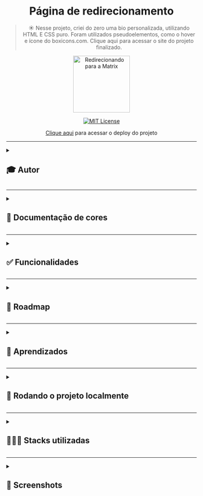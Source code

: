 <div align="center">
  
# Página de redirecionamento
  
> ☀ Nesse projeto, criei do zero uma bio personalizada, utilizando HTML E CSS puro. Foram utilizados pseudoelementos, como o hover e ícone do boxicons.com. Clique aqui para acessar o site do projeto finalizado.
  
  <img src="https://user-images.githubusercontent.com/70871620/193927093-ddb012d6-2a65-4c64-b2f5-2c598f25059b.gif" height="150px" title="Redirecionando para a Matrix"/>  

<br>
  
[![MIT License](https://img.shields.io/badge/License-MIT-green.svg)](https://choosealicense.com/licenses/mit/)
 
[Clique aqui](https://bio-matheusqueirozds.vercel.app/) para acessar o deploy do projeto
  
</div>

---

<details>
<summary><h2>🎓 Autor</h2></summary>

<div align="left">
  
[Matheus Queiroz](https://github.com/matheusqueirozds) |  
:-------------------------:|
 <a href="https://github.com/matheusqueirozds"><img src="https://avatars.githubusercontent.com/u/70871620?v=4" width="100px;" alt="Foto do Matheus Queiroz no GitHub" title="Essa foto está banhada de Photoshop"/></a> |
  
</div>
</details>

---

<details>
<summary><h2>🎨 Documentação de cores</h2></summary>
<div>

| Cor | Hexadecimal |
| :---: | :---: |
| cor-0 | #1d1d20 | 
| cor-1 | #006fd1 | 
| cor-2 | #b8b8ba | 
  
</div>  
</details>

---

<details>
<summary><h2>✅ Funcionalidades</h2></summary>

Seguem as principais features acrescentadas nesse projeto:

-  [x] O site está responsivo
-  [x] Foram utilizadas tags avançadas do HTML e do CSS, explorando diversas possibilidades de formatação do site
  
</details>  
  
 --- 
 
<details>
<summary><h2>🚫 Roadmap</h2></summary>

Seguem as implementações a serem adicionadas nesse projeto:
 
 -  [ ] Deixar o código limpo

</details>  
  
 --- 
 
<details>
<summary><h2>🎯 Aprendizados</h2></summary>

- Flexbox

</details>    
  
 ---

<details>
<summary><h2>🔄 Rodando o projeto localmente</h2></summary>  
  
Clone o projeto via HTTPS

```bash
  git clone https://github.com/matheusqueirozds/bio-instagram.git
```

Entre no diretório do projeto

```bash
  cd bio-instagram
```

Inicie o servidor pelo Go Live, disponível após a intalação da extensão Live Server ([clique aqui](https://marketplace.visualstudio.com/items?itemName=ritwickdey.LiveServer) para baixar a extensão)

![image](https://user-images.githubusercontent.com/70871620/193433021-eda88178-eec1-4580-a768-0408298cb70e.png)

</details>  

 --- 
 
<details>
<summary><h2>🤹🏾‍♂️ Stacks utilizadas</h2></summary>
  
- UX/UI Design
- HTML e CSS
  
</details>   
  
 --- 
 
<details>
<summary><h2>🔳 Screenshots</h2></summary>

<div align="center">

Home 
--- 
<img src="https://user-images.githubusercontent.com/70871620/193930510-1b56f634-aea7-4c20-94c0-f4303f3c0667.png" max-width="1220px" title="Home"/> 

</div>
</details>
